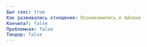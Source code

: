 ```yaml
---
Был секс: true
Как развивались отношения: Познакомились в Айлане
Кончила?: false
Проблемная: false
Тиндер: false
---
```

